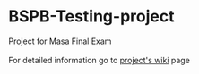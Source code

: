 # BSPB-Testing-project
Project for Masa Final Exam <br /> <br />
For detailed information go to [project's wiki](https://github.com/EQualityn/BSPB-Testing-project/wiki) page
